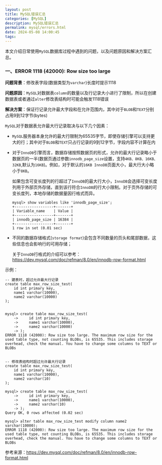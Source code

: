 ```yaml
---
layout: post
title: MySQL错误汇总
categories: [MySQL]
description: MySQL错误汇总
permalink: mysql/errors.html
date: 2024-05-08 14:00:45
tags:
---
```

本文介绍日常使用`MySQL`数据库过程中遇到的问题，以及问题原因和解决方案汇总。


<!--more-->

### 一、ERROR 1118 (42000): Row size too large

**问题背景**：修改表字段(数据类型为`varchar`)长度时提示1118

**问题原因**：`MySQL`对数据表`column`的数量以及行记录大小进行了限制，所以在创建数据表或者通过`alter`修改表结构时可能会触发1118错误

**解决方案**：保证行记录允许最大字段和在允许范围内，其中对于`BLOB`和`TEXT`分别占用9到12字节(bytes)



`MySQL`对于数据表允许最大行记录取决与以下几个因素：

* `MySQL`服务器本身允许的最大行限制为65535字节，即使存储引擎可以支持更大的行；其中对于`BLOB`和`TEXT`只占行记录的9到12字节，字段内容不计算在内

* 对于`InnoDB`引擎而言，数据存储按照数据页的形式，允许的最大行记录略小于数据页的一半(数据页通过参数`innodb_page_size`设置，支持`4KB、8KB、16KB、32KB`,默认为`16KB`)。例如，对于默认的`16KB InnoDB`页面大小，最大行大小略小于`8KB`。

  如果包含可变长度列的行超过了`InnoDB`的最大行大小，`InnoDB`会选择可变长度列用于外部页外存储，直到该行符合`InnoDB`的行大小限制。对于页外存储的可变长度列，本地存储的数据量因行格式而异。

  

  ```mysql
  mysql> show variables like 'innodb_page_size';
  +------------------+-------+
  | Variable_name    | Value |
  +------------------+-------+
  | innodb_page_size | 16384 |
  +------------------+-------+
  1 row in set (0.01 sec)
  
  ```

  

* 不同的数据存储格式(`storage format`)会包含不同数量的页头和尾部数据，这些信息也会影响行的可用存储；

  关于`InnoDB`行格式的介绍可以参考：https://dev.mysql.com/doc/refman/8.0/en/innodb-row-format.html



示例：

```mysql
-- 建表时，超过允许最大行记录
create table max_row_size_test(
    id int primary key,
    name1 varchar(10000),
    name2 varchar(10000)
);


mysql> create table max_row_size_test(
    ->     id int primary key,
    ->     name1 varchar(10000),
    ->     name2 varchar(10000)
    -> );
ERROR 1118 (42000): Row size too large. The maximum row size for the used table type, not counting BLOBs, is 65535. This includes storage overhead, check the manual. You have to change some columns to TEXT or BLOBs


-- 修改表结构时超过允许最大行记录
create table max_row_size_test(
    id int primary key,
    name1 varchar(10000),
    name2 varchar(10)
);

mysql> create table max_row_size_test(
    ->     id int primary key,
    ->     name1 varchar(10000),
    ->     name2 varchar(10)
    -> );
Query OK, 0 rows affected (0.02 sec)

mysql> alter table max_row_size_test modify column name2 varchar(10000);
ERROR 1118 (42000): Row size too large. The maximum row size for the used table type, not counting BLOBs, is 65535. This includes storage overhead, check the manual. You have to change some columns to TEXT or BLOBs

```



参考来源：https://dev.mysql.com/doc/refman/8.0/en/innodb-row-format.html